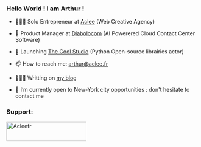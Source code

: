 ### Hello World ! I am Arthur !

- 👨🏻‍💻 Solo Entrepreneur at <a href="https://www.aclee.fr/">Aclee</a> (Web Creative Agency)
- 🦫 Product Manager at <a href="https://fr.diabolocom.ai/">Diabolocom</a> (AI Powerered Cloud Contact Center Software)
- 🚀 Launching <a href="http://www.thecoolblog.aclee.fr/">The Cool Studio</a> (Python Open-source librairies actor)
- 📫 How to reach me: arthur@aclee.fr

- 👨🏻‍💻 Writting on <a href="https://thecoolblog.aclee.fr/">my blog</a>
- 🔭 I’m currently open to New-York city opportunities : don't hesitate to contact me

<h3 align="left">Support:</h3>
<p><a href="https://www.buymeacoffee.com/acleefr"> <img align="left" src="https://cdn.buymeacoffee.com/buttons/v2/default-yellow.png" height="50" width="210" alt="Acleefr" /></a></p><br><br>

<!--
**Acleefr/acleefr** is a ✨ _special_ ✨ repository because its `README.md` (this file) appears on your GitHub profile.

Here are some ideas to get you started:

- 🔭 I’m currently working on ...
- 🌱 I’m currently learning ...
- 👯 I’m looking to collaborate on ...
- 🤔 I’m looking for help with ...
- 💬 Ask me about ...
- 📫 How to reach me: ...
- 😄 Pronouns: ...
- ⚡ Fun fact: ...
-->
